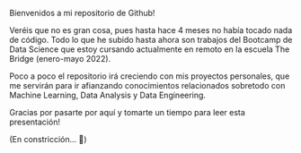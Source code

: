 Bienvenidos a mi repositorio de Github! 

Veréis que no es gran cosa, pues hasta hace 4 meses no había tocado nada de código. Todo lo que he subido hasta ahora son trabajos del Bootcamp de Data Science que estoy cursando actualmente en remoto en la escuela The Bridge (enero-mayo 2022).

Poco a poco el repositorio irá creciendo con mis proyectos personales, que me servirán para ir afianzando conocimientos relacionados sobretodo con Machine Learning, Data Analysis y Data Engineering.

Gracias por pasarte por aquí y tomarte un tiempo para leer esta presentación! 

(En constricción... 🚧)
